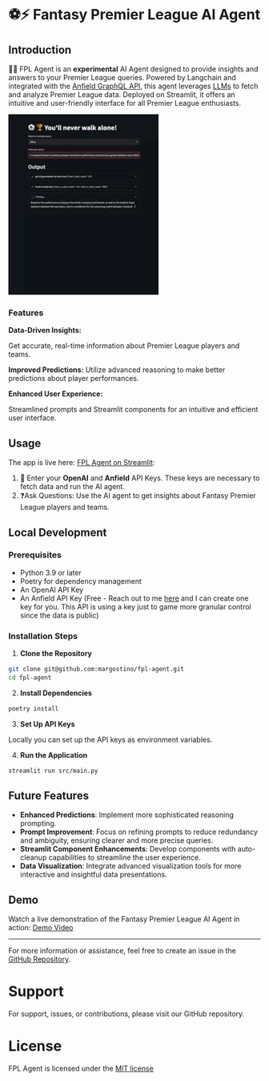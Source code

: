 # ⚽️⚡️ Fantasy Premier League AI Agent

## Introduction

👨‍🔬 FPL Agent is an **experimental** AI Agent designed to provide insights and answers to your Premier League queries. Powered by Langchain and integrated with the [Anfield GraphQL API](https://github.com/margostino/anfield-api), this agent leverages [LLMs](https://en.wikipedia.org/wiki/Large_language_model) to fetch and analyze Premier League data. Deployed on Streamlit, it offers an intuitive and user-friendly interface for all Premier League enthusiasts.

![FPL Agent Prediction](assets/demo-prediction.gif)

### Features

**Data-Driven Insights:** 

Get accurate, real-time information about Premier League players and teams.

**Improved Predictions:** 
Utilize advanced reasoning to make better predictions about player performances.

**Enhanced User Experience:** 

Streamlined prompts and Streamlit components for an intuitive and efficient user interface.

## Usage

The app is live here: [FPL Agent on Streamlit](https://fpl-agent.streamlit.app/):
1. 🔑 Enter your **OpenAI** and **Anfield** API Keys. These keys are necessary to fetch data and run the AI agent.
2. ❓Ask Questions: Use the AI agent to get insights about Fantasy Premier League players and teams.

## Local Development

### Prerequisites
- Python 3.9 or later
- Poetry for dependency management
- An OpenAI API Key
- An Anfield API Key (Free - Reach out to me [here](https://github.com/margostino/fpl-agent) and I can create one key for you. This API is using a key just to game more granular control since the data is public)

### Installation Steps
1. **Clone the Repository**

```bash
git clone git@github.com:margostino/fpl-agent.git
cd fpl-agent
```

2. **Install Dependencies**

```bash
poetry install
```

3. **Set Up API Keys**

Locally you can set up the API keys as environment variables.

4. **Run the Application**

```bash
streamlit run src/main.py
```


## Future Features
- **Enhanced Predictions**: Implement more sophisticated reasoning prompting.
- **Prompt Improvement**: Focus on refining prompts to reduce redundancy and ambiguity, ensuring clearer and more precise queries.
- **Streamlit Component Enhancements**: Develop components with auto-cleanup capabilities to streamline the user experience.
- **Data Visualization**: Integrate advanced visualization tools for more interactive and insightful data presentations.

## Demo
Watch a live demonstration of the Fantasy Premier League AI Agent in action: [Demo Video](https://youtu.be/Droy_TUx_O4)

---

For more information or assistance, feel free to create an issue in the [GitHub Repository](https://github.com/margostino/fpl-agent).

# Support
For support, issues, or contributions, please visit our GitHub repository.

# License

FPL Agent is licensed under the [MIT license](https://github.com/margostino/fpl-agent/blob/master/LICENSE)
